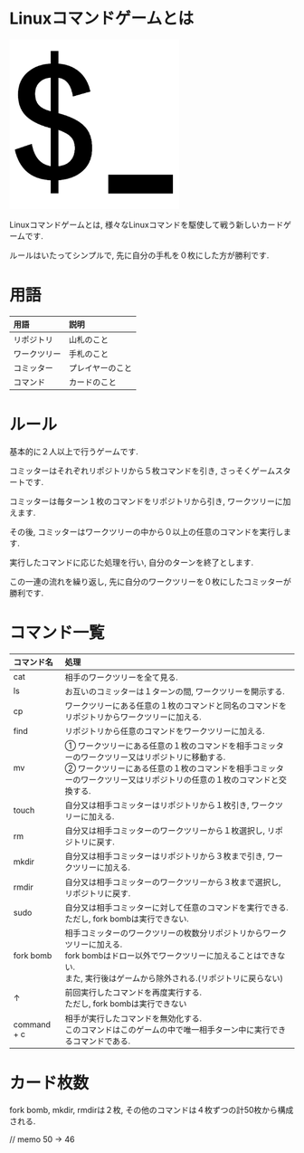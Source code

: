 # Linuxコマンドゲームとは
<img src="./logo.png" alt="Linuxコマンドゲーム" title="Linuxコマンドゲーム" width="300">

Linuxコマンドゲームとは, 様々なLinuxコマンドを駆使して戦う新しいカードゲームです.

ルールはいたってシンプルで, 先に自分の手札を０枚にした方が勝利です.

# 用語

|用語|説明|
|:--|:--|
|リポジトリ|山札のこと|
|ワークツリー|手札のこと|
|コミッター|プレイヤーのこと|
|コマンド|カードのこと|

# ルール
基本的に２人以上で行うゲームです.

コミッターはそれぞれリポジトリから５枚コマンドを引き, さっそくゲームスタートです.

コミッターは毎ターン１枚のコマンドをリポジトリから引き, ワークツリーに加えます.

その後, コミッターはワークツリーの中から０以上の任意のコマンドを実行します.

実行したコマンドに応じた処理を行い, 自分のターンを終了とします.

この一連の流れを繰り返し, 先に自分のワークツリーを０枚にしたコミッターが勝利です.

# コマンド一覧

|コマンド名|処理|
|:--|:--|
|cat|相手のワークツリーを全て見る.|
|ls|お互いのコミッターは１ターンの間, ワークツリーを開示する.|
|cp|ワークツリーにある任意の１枚のコマンドと同名のコマンドをリポジトリからワークツリーに加える.|
|find|リポジトリから任意のコマンドをワークツリーに加える.|
|mv|① ワークツリーにある任意の１枚のコマンドを相手コミッターのワークツリー又はリポジトリに移動する.<br>② ワークツリーにある任意の１枚のコマンドを相手コミッターのワークツリー又はリポジトリの任意の１枚のコマンドと交換する.|
|touch|自分又は相手コミッターはリポジトリから１枚引き, ワークツリーに加える.|
|rm|自分又は相手コミッターのワークツリーから１枚選択し, リポジトリに戻す.|
|mkdir|自分又は相手コミッターはリポジトリから３枚まで引き, ワークツリーに加える.|
|rmdir|自分又は相手コミッターのワークツリーから３枚まで選択し, リポジトリに戻す.|
|sudo|自分又は相手コミッターに対して任意のコマンドを実行できる.<br>ただし, fork bombは実行できない.|
|fork bomb|相手コミッターのワークツリーの枚数分リポジトリからワークツリーに加える.<br>fork bombはドロー以外でワークツリーに加えることはできない.<br>また, 実行後はゲームから除外される.(リポジトリに戻らない)|
|↑|前回実行したコマンドを再度実行する.<br>ただし, fork bombは実行できない|
|command + c|相手が実行したコマンドを無効化する.<br>このコマンドはこのゲームの中で唯一相手ターン中に実行できるコマンドである.|

# カード枚数
fork bomb, mkdir, rmdirは２枚, その他のコマンドは４枚ずつの計50枚から構成される.

// memo 50 -> 46
